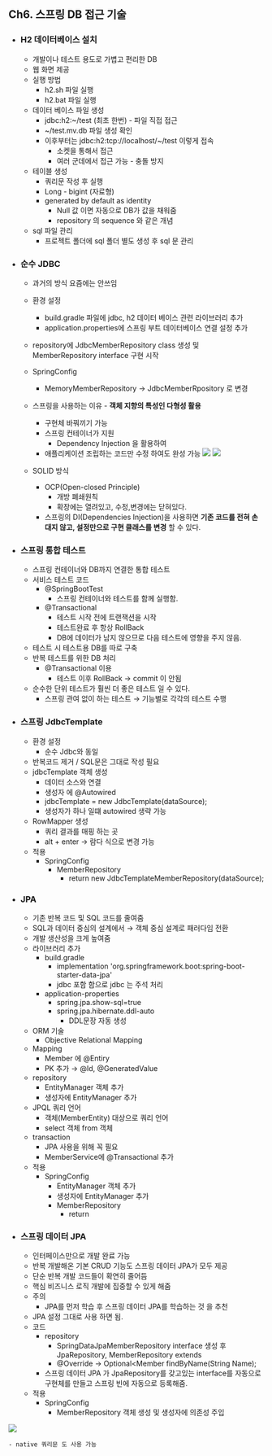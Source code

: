 ## Ch6. 스프링 DB 접근 기술
- ### H2 데이터베이스 설치
    - 개발이나 테스트 용도로 가볍고 편리한 DB
    - 웹 화면 제공
    - 실행 방법
        - h2.sh 파일 실행 
        - h2.bat 파일 실행
    - 데이터 베이스 파일 생성
        - jdbc:h2:~/test (최초 한번) - 파일 직접 접근
        - ~/test.mv.db 파일 생성 확인
        - 이후부터는 jdbc:h2:tcp://localhost/~/test 이렇게 접속
            - 소켓을 통해서 접근
            - 여러 군데에서 접근 가능 - 충돌 방지
    - 테이블 생성
        - 쿼리문 작성 후 실행
        - Long - bigint (자료형)
        - generated by default as identity
            - Null 값 이면 자동으로 DB가 값을 채워줌
            - repository 의 sequence 와 같은 개념
    - sql 파일 관리 
        - 프로젝트 폴더에 sql 폴더 별도 생성 후 sql 문 관리

- ### 순수 JDBC
    - 과거의 방식 요즘에는 안쓰임
    - 환경 설정
        - build.gradle 파일에 jdbc, h2 데이터 베이스 관련 라이브러리 추가
        - application.properties에 스프링 부트 데이터베이스 연결 설정 추가
    - repository에 JdbcMemberRepository class 생성 및 MemberRepository interface 구현 시작
    - SpringConfig
        - MemoryMemberRepository → JdbcMemberRpository 로 변경
    - 스프링을 사용하는 이유 - **객체 지향의 특성인 다형성 활용**
        - 구현체 바꿔끼기 가능
        - 스프링 컨테이너가 지원
            - Dependency Injection 을 활용하여 
        - 애플리케이션 조립하는 코드만 수정 하여도 완성 가능
![](img6-1.png)
![](img6-2.png)

    - SOLID 방식
        - OCP(Open-closed Principle)
            - 개방 폐쇄원칙
            - 확장에는 열려있고, 수정,변경에는 닫혀있다.
        - 스프링의 DI(Dependencies Injection)을 사용하면 **기존 코드를 전혀 손대지 않고, 설정만으로 구현 클래스를 변경** 할 수 있다.
        
- ### 스프링 통합 테스트
    - 스프링 컨테이너와 DB까지 연결한 통합 테스트
    - 서비스 테스트 코드
        - @SpringBootTest
            - 스프링 컨테이너와 테스트를 함께 실행함.
        - @Transactional
            - 테스트 시작 전에 트랜잭션을 시작 
            - 테스트완료 후 항상 RollBack
            - DB에 데이터가 남지 않으므로 다음 테스트에 영향을 주지 않음.
    - 테스트 시 테스트용 DB를 따로 구축
    - 반복 테스트를 위한 DB 처리
        - @Transactional 이용
            - 테스트 이후 RollBack → commit 이 안됨
    - 순수한 단위 테스트가 훨씬 더 좋은 테스트 일 수 있다.
        - 스프링 관여 없이 하는 테스트 → 기능별로 각각의 테스트 수행

- ### 스프링 JdbcTemplate
    - 환경 설정
        - 순수 Jdbc와 동일
    - 반복코드 제거 / SQL문은 그대로 작성 필요
    - jdbcTemplate 객체 생성
        - 데이터 소스와 연결 
        - 생성자 에 @Autowired 
        - jdbcTemplate = new JdbcTemplate(dataSource);
        - 생성자가 하나 일떄 autowired 생략 가능
    - RowMapper 생성
        - 쿼리 결과를 매핑 하는 곳
        - alt + enter → 람다 식으로 변경 가능
    - 적용
        - SpringConfig
            - MemberRepository
                - return new JdbcTemplateMemberRepository(dataSource);
                
- ### JPA
    - 기존 반복 코드 및 SQL 코드를 줄여줌
    - SQL과 데이터 중심의 설계에서 → 객체 중심 설계로 패러다임 전환
    - 개발 생산성을 크게 높여줌
    - 라이브러리 추가
        - build.gradle
            - implementation 'org.springframework.boot:spring-boot-starter-data-jpa'
            - jdbc 포함 함으로 jdbc 는 주석 처리
        - application-properties
            - spring.jpa.show-sql=true
            - spring.jpa.hibernate.ddl-auto 
                - DDL문장 자동 생성
    - ORM 기술
        - Objective Relational Mapping
    - Mapping
        - Member 에 @Entiry
        - PK 추가 → @Id, @GeneratedValue
    - repository
        - EntityManager 객체 추가
        - 생성자에 EntityManager 추가
    - JPQL 쿼리 언어
        - 객체(MemberEntity) 대상으로 쿼리 언어
        - select 객체 from 객체
    - transaction
        - JPA 사용을 위해 꼭 필요
        - MemberService에 @Transactional 추가
    - 적용
        - SpringConfig
            - EntityManager 객체 추가
            - 생성자에 EntityManager 추가
            - MemberRepository
                - return  
                
- ### 스프링 데이터 JPA
    - 인터페이스만으로 개발 완료 가능
    - 반복 개발해온 기본 CRUD 기능도 스프링 데이터 JPA가 모두 제공
    - 단순 반복 개발 코드들이 확연히 줄어듬
    - 핵심 비즈니스 로직 개발에 집중할 수 있게 해줌
    - 주의
        - JPA를 먼저 학습 후 스프링 데이터 JPA를 학습하는 것 을 추천
    - JPA 설정 그대로 사용 하면 됨.
    - 코드
        - repository
            - SpringDataJpaMemberRepository interface 생성 후 JpaRepository, MemberRepository extends
            - @Override → Optional<Member findByName(String Name);
        - 스프링 데이터 JPA 가 JpaRepository를 갖고있는 interface를 자동으로 구현체를 만들고 스프링 빈에 자동으로 등록해줌.
    - 적용
        - SpringConfig
            - MemberRepository 객체 생성 및 생성자에 의존성 주입
    
![](img6-3.png)
    
    - native 쿼리문 도 사용 가능
